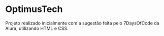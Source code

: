 # OptimusTech
Projeto realizado inicialmente com a sugestão feita pelo 7DaysOfCode da Alura, utilizando HTML e CSS.
